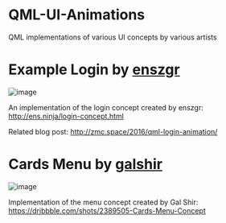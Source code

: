# QML-UI-Animations
QML implementations of various UI concepts by various artists


# Example Login by [enszgr](http://ens.ninja/)
![image](https://drive.google.com/uc?export=download&id=0B2b4SnYRu-h_a1lCWHVnTlZjMlE)

An implementation of the login concept created by enszgr: http://ens.ninja/login-concept.html

Related blog post: http://zmc.space/2016/qml-login-animation/


# Cards Menu by [galshir](https://dribbble.com/galshir)

![image](https://drive.google.com/uc?export=download&id=0B2b4SnYRu-h_NjdiNmJPbjZGMnM)

Implementation of the menu concept created by Gal Shir: https://dribbble.com/shots/2389505-Cards-Menu-Concept
